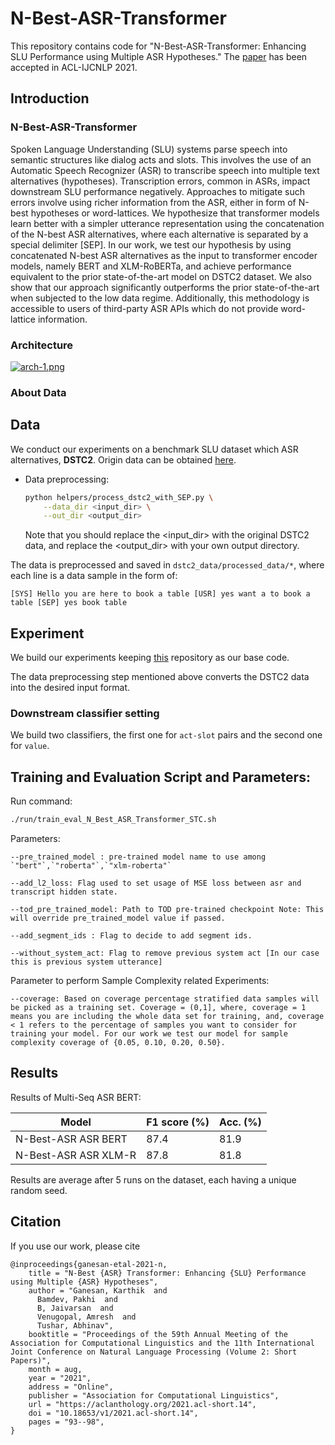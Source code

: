 # N-Best-ASR-Transformer

This repository contains code for "N-Best-ASR-Transformer: Enhancing SLU Performance using Multiple ASR Hypotheses." The [paper](https://arxiv.org/abs/2106.06519) has been accepted in ACL-IJCNLP 2021.

## Introduction
### N-Best-ASR-Transformer
Spoken Language Understanding (SLU) systems parse speech into semantic structures like dialog acts and slots. This involves the use of an Automatic Speech Recognizer (ASR) to transcribe speech into multiple text alternatives (hypotheses). Transcription errors, common in ASRs, impact downstream SLU performance negatively. Approaches to mitigate such errors involve using richer information from the ASR, either in form of N-best hypotheses or word-lattices. We hypothesize that transformer models learn better with a simpler utterance representation using the concatenation of the N-best ASR alternatives, where each alternative is separated by a special delimiter [SEP]. In our work, we test our hypothesis by using concatenated N-best ASR alternatives as the input to transformer encoder models, namely BERT and XLM-RoBERTa, and achieve performance equivalent to the prior state-of-the-art model on DSTC2 dataset.  We also show that our approach significantly outperforms the prior state-of-the-art when subjected to the low data regime. Additionally, this methodology is accessible to users of third-party ASR APIs which do not provide word-lattice information.

### Architecture
[![arch-1.png](https://i.postimg.cc/NGNs5vYp/arch-1.png)](https://postimg.cc/QVTGyPFT)

### About Data

## Data
We conduct our experiments on a benchmark SLU dataset which ASR alternatives, **DSTC2**. Origin data can be obtained [here](https://github.com/matthen/dstc).

- Data preprocessing:
    ```bash
    python helpers/process_dstc2_with_SEP.py \
        --data_dir <input_dir> \
        --out_dir <output_dir>
    ```
    Note that you should replace the <input_dir> with the original DSTC2 data, and replace the <output_dir> with your own output directory.

The data is preprocessed and saved in `dstc2_data/processed_data/*`, where each line is a data sample in the form of:

```
[SYS] Hello you are here to book a table [USR] yes want a to book a table [SEP] yes book table 
```

## Experiment

We build our experiments keeping [this](https://github.com/simplc/WCN-BERT) repository as our base code. 

The data preprocessing step mentioned above converts the DSTC2 data into the desired input format. 


### Downstream classifier setting 

We build two classifiers, the first one for `act-slot` pairs and the second one for `value`.

## Training and Evaluation Script and Parameters:

  Run command:

  ```bash
  ./run/train_eval_N_Best_ASR_Transformer_STC.sh
  ```
    
  Parameters: <br />

    --pre_trained_model : pre-trained model name to use among `"bert"`,`"roberta"`,`"xlm-roberta"`  

    --add_l2_loss: Flag used to set usage of MSE loss between asr and transcript hidden state.

    --tod_pre_trained_model: Path to TOD pre-trained checkpoint Note: This will override pre_trained_model value if passed.

    --add_segment_ids : Flag to decide to add segment ids.

    --without_system_act: Flag to remove previous system act [In our case this is previous system utterance]  

 Parameter to perform Sample Complexity related Experiments:  <br />

    --coverage: Based on coverage percentage stratified data samples will be picked as a training set. Coverage = (0,1], where, coverage = 1 means you are including the whole data set for training, and, coverage < 1 refers to the percentage of samples you want to consider for training your model. For our work we test our model for sample complexity coverage of {0.05, 0.10, 0.20, 0.50}. 
        


## Results

Results of Multi-Seq ASR BERT:

| Model               | F1 score (%) | Acc. (%) |
| ---------------     | ------------ | -------- |
| N-Best-ASR ASR BERT  | 87.4         | 81.9     |
| N-Best-ASR ASR XLM-R | 87.8         | 81.8     |   

Results are average after 5 runs on the dataset, each having a unique random seed.


## Citation

If you use our work, please cite

```
@inproceedings{ganesan-etal-2021-n,
    title = "N-Best {ASR} Transformer: Enhancing {SLU} Performance using Multiple {ASR} Hypotheses",
    author = "Ganesan, Karthik  and
      Bamdev, Pakhi  and
      B, Jaivarsan  and
      Venugopal, Amresh  and
      Tushar, Abhinav",
    booktitle = "Proceedings of the 59th Annual Meeting of the Association for Computational Linguistics and the 11th International Joint Conference on Natural Language Processing (Volume 2: Short Papers)",
    month = aug,
    year = "2021",
    address = "Online",
    publisher = "Association for Computational Linguistics",
    url = "https://aclanthology.org/2021.acl-short.14",
    doi = "10.18653/v1/2021.acl-short.14",
    pages = "93--98",
}
```

